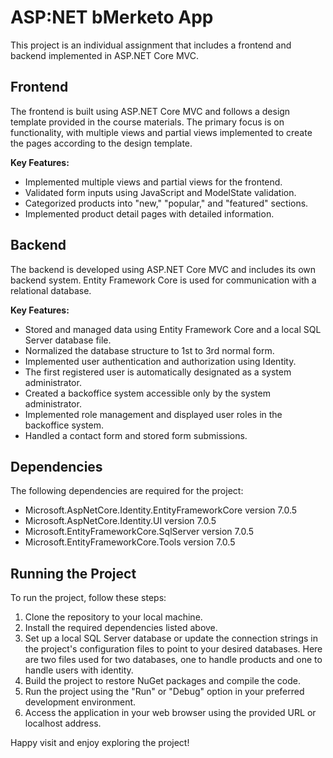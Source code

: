 # ASP:NET bMerketo App

This project is an individual assignment that includes a frontend and backend implemented in ASP.NET Core MVC.

## Frontend

The frontend is built using ASP.NET Core MVC and follows a design template provided in the course materials. The primary focus is on functionality, with multiple views and partial views implemented to create the pages according to the design template.

**Key Features:**
- Implemented multiple views and partial views for the frontend.
- Validated form inputs using JavaScript and ModelState validation.
- Categorized products into "new," "popular," and "featured" sections.
- Implemented product detail pages with detailed information.

## Backend

The backend is developed using ASP.NET Core MVC and includes its own backend system. Entity Framework Core is used for communication with a relational database.

**Key Features:**
- Stored and managed data using Entity Framework Core and a local SQL Server database file.
- Normalized the database structure to 1st to 3rd normal form.
- Implemented user authentication and authorization using Identity.
- The first registered user is automatically designated as a system administrator.
- Created a backoffice system accessible only by the system administrator.
- Implemented role management and displayed user roles in the backoffice system.
- Handled a contact form and stored form submissions.

## Dependencies

The following dependencies are required for the project:

- Microsoft.AspNetCore.Identity.EntityFrameworkCore version 7.0.5
- Microsoft.AspNetCore.Identity.UI version 7.0.5
- Microsoft.EntityFrameworkCore.SqlServer version 7.0.5
- Microsoft.EntityFrameworkCore.Tools version 7.0.5

## Running the Project

To run the project, follow these steps:

1. Clone the repository to your local machine.
2. Install the required dependencies listed above.
3. Set up a local SQL Server database or update the connection strings in the project's configuration files to point to your desired databases. Here are two files used for two databases, one to handle products and one to handle users with identity.
4. Build the project to restore NuGet packages and compile the code.
5. Run the project using the "Run" or "Debug" option in your preferred development environment.
6. Access the application in your web browser using the provided URL or localhost address.


Happy visit and enjoy exploring the project!

